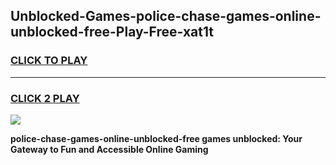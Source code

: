 
## Unblocked-Games-police-chase-games-online-unblocked-free-Play-Free-xat1t
<h3>
<a href="https://premium76.site?title=police-chase-games-online-unblocked-free&ref=23A">CLICK TO PLAY</a></h3>
<hr>

<h3>
<a href="https://premium76.site?title=police-chase-games-online-unblocked-free&ref=23A">CLICK 2 PLAY</a>
  
</h3>

<a href="https://premium76.site?title=police-chase-games-online-unblocked-free&ref=23A"><img src="https://clearcache.store/games.png"></a>


**police-chase-games-online-unblocked-free games unblocked: Your Gateway to Fun and Accessible Online Gaming**
